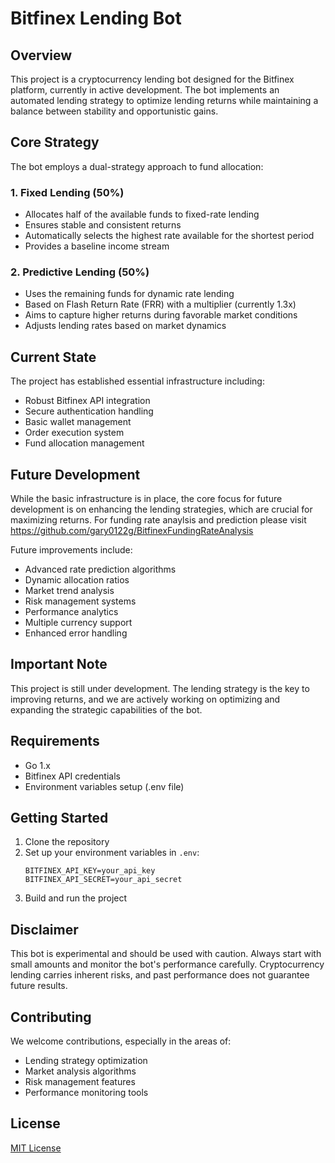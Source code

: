 
# Bitfinex Lending Bot

## Overview
This project is a cryptocurrency lending bot designed for the Bitfinex platform, currently in active development. The bot implements an automated lending strategy to optimize lending returns while maintaining a balance between stability and opportunistic gains.

## Core Strategy
The bot employs a dual-strategy approach to fund allocation:

### 1. Fixed Lending (50%)
- Allocates half of the available funds to fixed-rate lending
- Ensures stable and consistent returns
- Automatically selects the highest rate available for the shortest period
- Provides a baseline income stream

### 2. Predictive Lending (50%)
- Uses the remaining funds for dynamic rate lending
- Based on Flash Return Rate (FRR) with a multiplier (currently 1.3x)
- Aims to capture higher returns during favorable market conditions
- Adjusts lending rates based on market dynamics

## Current State
The project has established essential infrastructure including:
- Robust Bitfinex API integration
- Secure authentication handling
- Basic wallet management
- Order execution system
- Fund allocation management

## Future Development
While the basic infrastructure is in place, the core focus for future development is on enhancing the lending strategies, which are crucial for maximizing returns. For funding rate anaylsis and prediction please visit
https://github.com/gary0122g/BitfinexFundingRateAnalysis

Future improvements include:
- Advanced rate prediction algorithms
- Dynamic allocation ratios
- Market trend analysis
- Risk management systems
- Performance analytics
- Multiple currency support
- Enhanced error handling

## Important Note
This project is still under development. The lending strategy is the key to improving returns, and we are actively working on optimizing and expanding the strategic capabilities of the bot.

## Requirements
- Go 1.x
- Bitfinex API credentials
- Environment variables setup (.env file)

## Getting Started
1. Clone the repository
2. Set up your environment variables in `.env`:
   ```
   BITFINEX_API_KEY=your_api_key
   BITFINEX_API_SECRET=your_api_secret
   ```
3. Build and run the project

## Disclaimer
This bot is experimental and should be used with caution. Always start with small amounts and monitor the bot's performance carefully. Cryptocurrency lending carries inherent risks, and past performance does not guarantee future results.

## Contributing
We welcome contributions, especially in the areas of:
- Lending strategy optimization
- Market analysis algorithms
- Risk management features
- Performance monitoring tools

## License
[MIT License](LICENSE)

